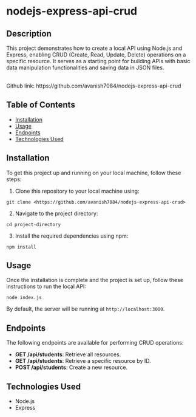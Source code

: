 # nodejs-express-api-crud

## Description

This project demonstrates how to create a local API using Node.js and Express, enabling CRUD (Create, Read, Update, Delete) operations on a specific resource. It serves as a starting point for building APIs with basic data manipulation functionalities and saving data in JSON files.

</br>
Github link: https://github.com/avanish7084/nodejs-express-api-crud
</br>

## Table of Contents

- [Installation](#installation)
- [Usage](#usage)
- [Endpoints](#endpoints)
- [Technologies Used](#technologies-used)

## Installation

To get this project up and running on your local machine, follow these steps:

1. Clone this repository to your local machine using:

```
git clone <https://github.com/avanish7084/nodejs-express-api-crud>
```

2. Navigate to the project directory:

```
cd project-directory
```

3. Install the required dependencies using npm:

```
npm install
```

## Usage

Once the installation is complete and the project is set up, follow these instructions to run the local API:

```
node index.js
```

By default, the server will be running at `http://localhost:3000`.

## Endpoints

The following endpoints are available for performing CRUD operations:

- **GET /api/students**: Retrieve all resources.
- **GET /api/students**: Retrieve a specific resource by ID.
- **POST /api/students**: Create a new resource.


## Technologies Used

- Node.js
- Express

